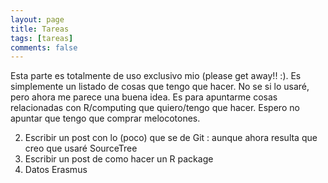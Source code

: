 ```yaml
---
layout: page
title: Tareas
tags: [tareas]
comments: false
---
```



Esta parte es totalmente de uso exclusivo mio (please get away!! :). Es simplemente un listado de cosas que tengo que hacer. No se si lo usaré, pero ahora me parece una buena idea. Es para apuntarme cosas relacionadas con R/computing que quiero/tengo que hacer. Espero no apuntar que tengo que comprar melocotones.


2) Escribir un post con lo (poco) que se de Git : aunque ahora resulta que creo que usaré SourceTree  
3) Escribir un post de como hacer un R package  
4) Datos Erasmus

